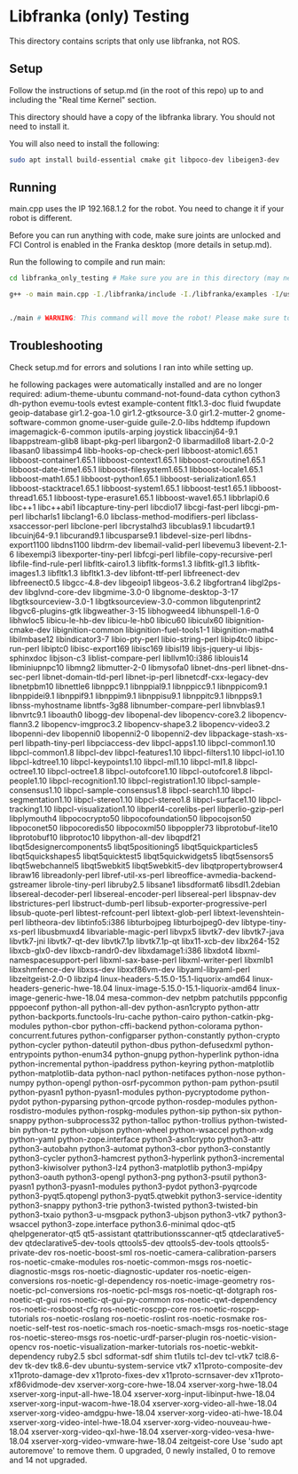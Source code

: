 # Libfranka (only) Testing

This directory contains scripts that only use libfranka, not ROS.

## Setup
Follow the instructions of setup.md (in the root of this repo) up to and including the "Real time Kernel" section.


This directory should have a copy of the libfranka library. You should not need to install it. 


You will also need to install the following:
```bash
sudo apt install build-essential cmake git libpoco-dev libeigen3-dev
```


## Running

main.cpp uses the IP 192.168.1.2 for the robot. You need to change it if your robot is different.

Before you can run anything with code, make sure joints are unlocked and FCI Control is enabled in the Franka desktop (more details in setup.md).

Run the following to compile and run main:
```bash
cd libfranka_only_testing # Make sure you are in this directory (may need another command)

g++ -o main main.cpp -I./libfranka/include -I./libfranka/examples -I/usr/include/eigen3 -L./libfranka/build -L./libfranka/build/examples -Wl,-rpath,./libfranka/build:./libfranka/build/examples -lfranka -lpthread -lexamples_common


./main # WARNING: This command will move the robot! Please make sure to have the user stop button at hand!
```


## Troubleshooting
Check setup.md for errors and solutions I ran into while setting up.


he following packages were automatically installed and are no longer required:
  adium-theme-ubuntu command-not-found-data cython cython3 dh-python evemu-tools evtest example-content fltk1.3-doc fluid fwupdate geoip-database gir1.2-goa-1.0
  gir1.2-gtksource-3.0 gir1.2-mutter-2 gnome-software-common gnome-user-guide guile-2.0-libs hddtemp ifupdown imagemagick-6-common iputils-arping joystick libaccinj64-9.1
  libappstream-glib8 libapt-pkg-perl libargon2-0 libarmadillo8 libart-2.0-2 libasan0 libassimp4 libb-hooks-op-check-perl libboost-atomic1.65.1 libboost-container1.65.1
  libboost-context1.65.1 libboost-coroutine1.65.1 libboost-date-time1.65.1 libboost-filesystem1.65.1 libboost-locale1.65.1 libboost-math1.65.1 libboost-python1.65.1
  libboost-serialization1.65.1 libboost-stacktrace1.65.1 libboost-system1.65.1 libboost-test1.65.1 libboost-thread1.65.1 libboost-type-erasure1.65.1 libboost-wave1.65.1
  libbrlapi0.6 libc++1 libc++abi1 libcapture-tiny-perl libcdio17 libcgi-fast-perl libcgi-pm-perl libcharls1 libclang1-6.0 libclass-method-modifiers-perl
  libclass-xsaccessor-perl libclone-perl libcrystalhd3 libcublas9.1 libcudart9.1 libcuinj64-9.1 libcurand9.1 libcusparse9.1 libdevel-size-perl libdns-export1100 libdns1100
  libdrm-dev libemail-valid-perl libevemu3 libevent-2.1-6 libexempi3 libexporter-tiny-perl libfcgi-perl libfile-copy-recursive-perl libfile-find-rule-perl libfltk-cairo1.3
  libfltk-forms1.3 libfltk-gl1.3 libfltk-images1.3 libfltk1.3 libfltk1.3-dev libfont-ttf-perl libfreenect-dev libfreenect0.5 libgcc-4.8-dev libgeoip1 libgeos-3.6.2
  libgfortran4 libgl2ps-dev libglvnd-core-dev libgmime-3.0-0 libgnome-desktop-3-17 libgtksourceview-3.0-1 libgtksourceview-3.0-common libgutenprint2 libgvc6-plugins-gtk
  libgweather-3-15 libhogweed4 libhunspell-1.6-0 libhwloc5 libicu-le-hb-dev libicu-le-hb0 libicu60 libiculx60 libignition-cmake-dev libignition-common
  libignition-fuel-tools1-1 libignition-math4 libilmbase12 libindicator3-7 libio-pty-perl libio-string-perl libip4tc0 libipc-run-perl libiptc0 libisc-export169 libisc169
  libisl19 libjs-jquery-ui libjs-sphinxdoc libjson-c3 liblist-compare-perl libllvm10:i386 liblouis14 libminiupnpc10 libmng2 libmutter-2-0 libmysofa0 libnet-dns-perl
  libnet-dns-sec-perl libnet-domain-tld-perl libnet-ip-perl libnetcdf-cxx-legacy-dev libnetpbm10 libnettle6 libnppc9.1 libnppial9.1 libnppicc9.1 libnppicom9.1 libnppidei9.1
  libnppif9.1 libnppim9.1 libnppisu9.1 libnppitc9.1 libnpps9.1 libnss-myhostname libntfs-3g88 libnumber-compare-perl libnvblas9.1 libnvrtc9.1 liboauth0 libogg-dev
  libopenal-dev libopencv-core3.2 libopencv-flann3.2 libopencv-imgproc3.2 libopencv-shape3.2 libopencv-video3.2 libopenni-dev libopenni0 libopenni2-0 libopenni2-dev
  libpackage-stash-xs-perl libpath-tiny-perl libpciaccess-dev libpcl-apps1.10 libpcl-common1.10 libpcl-common1.8 libpcl-dev libpcl-features1.10 libpcl-filters1.10
  libpcl-io1.10 libpcl-kdtree1.10 libpcl-keypoints1.10 libpcl-ml1.10 libpcl-ml1.8 libpcl-octree1.10 libpcl-octree1.8 libpcl-outofcore1.10 libpcl-outofcore1.8
  libpcl-people1.10 libpcl-recognition1.10 libpcl-registration1.10 libpcl-sample-consensus1.10 libpcl-sample-consensus1.8 libpcl-search1.10 libpcl-segmentation1.10
  libpcl-stereo1.10 libpcl-stereo1.8 libpcl-surface1.10 libpcl-tracking1.10 libpcl-visualization1.10 libperl4-corelibs-perl libperlio-gzip-perl libplymouth4 libpococrypto50
  libpocofoundation50 libpocojson50 libpoconet50 libpocoredis50 libpocoxml50 libpoppler73 libprotobuf-lite10 libprotobuf10 libprotoc10 libpython-all-dev libqpdf21
  libqt5designercomponents5 libqt5positioning5 libqt5quickparticles5 libqt5quickshapes5 libqt5quicktest5 libqt5quickwidgets5 libqt5sensors5 libqt5webchannel5 libqt5webkit5
  libqt5webkit5-dev libqtpropertybrowser4 libraw16 libreadonly-perl libref-util-xs-perl libreoffice-avmedia-backend-gstreamer librole-tiny-perl libruby2.5 libsane1
  libsdformat6 libsdl1.2debian libsereal-decoder-perl libsereal-encoder-perl libsereal-perl libspnav-dev libstrictures-perl libstruct-dumb-perl
  libsub-exporter-progressive-perl libsub-quote-perl libtest-refcount-perl libtext-glob-perl libtext-levenshtein-perl libtheora-dev libtinfo5:i386 libturbojpeg
  libturbojpeg0-dev libtype-tiny-xs-perl libusbmuxd4 libvariable-magic-perl libvpx5 libvtk7-dev libvtk7-java libvtk7-jni libvtk7-qt-dev libvtk7.1p libvtk7.1p-qt
  libx11-xcb-dev libx264-152 libxcb-glx0-dev libxcb-randr0-dev libxdamage1:i386 libxdot4 libxml-namespacesupport-perl libxml-sax-base-perl libxml-writer-perl libxmlb1
  libxshmfence-dev libxss-dev libxxf86vm-dev libyaml-libyaml-perl libzeitgeist-2.0-0 libzip4 linux-headers-5.15.0-15.1-liquorix-amd64 linux-headers-generic-hwe-18.04
  linux-image-5.15.0-15.1-liquorix-amd64 linux-image-generic-hwe-18.04 mesa-common-dev netpbm patchutils pppconfig pppoeconf python-all python-all-dev python-asn1crypto
  python-attr python-backports.functools-lru-cache python-cairo python-catkin-pkg-modules python-cbor python-cffi-backend python-colorama python-concurrent.futures
  python-configparser python-constantly python-crypto python-cycler python-dateutil python-dbus python-defusedxml python-entrypoints python-enum34 python-gnupg
  python-hyperlink python-idna python-incremental python-ipaddress python-keyring python-matplotlib python-matplotlib-data python-nacl python-netifaces python-nose
  python-numpy python-opengl python-osrf-pycommon python-pam python-psutil python-pyasn1 python-pyasn1-modules python-pycryptodome python-pydot python-pyparsing
  python-qrcode python-rosdep-modules python-rosdistro-modules python-rospkg-modules python-sip python-six python-snappy python-subprocess32 python-talloc python-trollius
  python-twisted-bin python-tz python-ubjson python-wheel python-wsaccel python-xdg python-yaml python-zope.interface python3-asn1crypto python3-attr python3-autobahn
  python3-automat python3-cbor python3-constantly python3-cycler python3-hamcrest python3-hyperlink python3-incremental python3-kiwisolver python3-lz4 python3-matplotlib
  python3-mpi4py python3-oauth python3-opengl python3-png python3-psutil python3-pyasn1 python3-pyasn1-modules python3-pydot python3-pyqrcode python3-pyqt5.qtopengl
  python3-pyqt5.qtwebkit python3-service-identity python3-snappy python3-trie python3-twisted python3-twisted-bin python3-txaio python3-u-msgpack python3-ubjson
  python3-vtk7 python3-wsaccel python3-zope.interface python3.6-minimal qdoc-qt5 qhelpgenerator-qt5 qt5-assistant qtattributionsscanner-qt5 qtdeclarative5-dev
  qtdeclarative5-dev-tools qttools5-dev qttools5-dev-tools qttools5-private-dev ros-noetic-boost-sml ros-noetic-camera-calibration-parsers ros-noetic-cmake-modules
  ros-noetic-common-msgs ros-noetic-diagnostic-msgs ros-noetic-diagnostic-updater ros-noetic-eigen-conversions ros-noetic-gl-dependency ros-noetic-image-geometry
  ros-noetic-pcl-conversions ros-noetic-pcl-msgs ros-noetic-qt-dotgraph ros-noetic-qt-gui ros-noetic-qt-gui-py-common ros-noetic-qwt-dependency ros-noetic-rosboost-cfg
  ros-noetic-roscpp-core ros-noetic-roscpp-tutorials ros-noetic-roslang ros-noetic-roslint ros-noetic-rosmake ros-noetic-self-test ros-noetic-smach ros-noetic-smach-msgs
  ros-noetic-stage ros-noetic-stereo-msgs ros-noetic-urdf-parser-plugin ros-noetic-vision-opencv ros-noetic-visualization-marker-tutorials ros-noetic-webkit-dependency
  ruby2.5 sbcl sdformat-sdf shim t1utils tcl-dev tcl-vtk7 tcl8.6-dev tk-dev tk8.6-dev ubuntu-system-service vtk7 x11proto-composite-dev x11proto-damage-dev
  x11proto-fixes-dev x11proto-scrnsaver-dev x11proto-xf86vidmode-dev xserver-xorg-core-hwe-18.04 xserver-xorg-hwe-18.04 xserver-xorg-input-all-hwe-18.04
  xserver-xorg-input-libinput-hwe-18.04 xserver-xorg-input-wacom-hwe-18.04 xserver-xorg-video-all-hwe-18.04 xserver-xorg-video-amdgpu-hwe-18.04
  xserver-xorg-video-ati-hwe-18.04 xserver-xorg-video-intel-hwe-18.04 xserver-xorg-video-nouveau-hwe-18.04 xserver-xorg-video-qxl-hwe-18.04
  xserver-xorg-video-vesa-hwe-18.04 xserver-xorg-video-vmware-hwe-18.04 zeitgeist-core
Use 'sudo apt autoremove' to remove them.
0 upgraded, 0 newly installed, 0 to remove and 14 not upgraded.